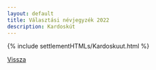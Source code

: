 ```yaml
---
layout: default
title: Választási névjegyzék 2022
description: Kardoskút
---
```


{% include settlementHTMLs/Kardoskuut.html %}

[Vissza](../)